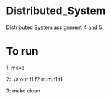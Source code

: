 # Distributed_System
Distributed System assignment 4 and 5

# To run

1: make

2: ./a.out f1 f2 num t1 t1

3: make clean

